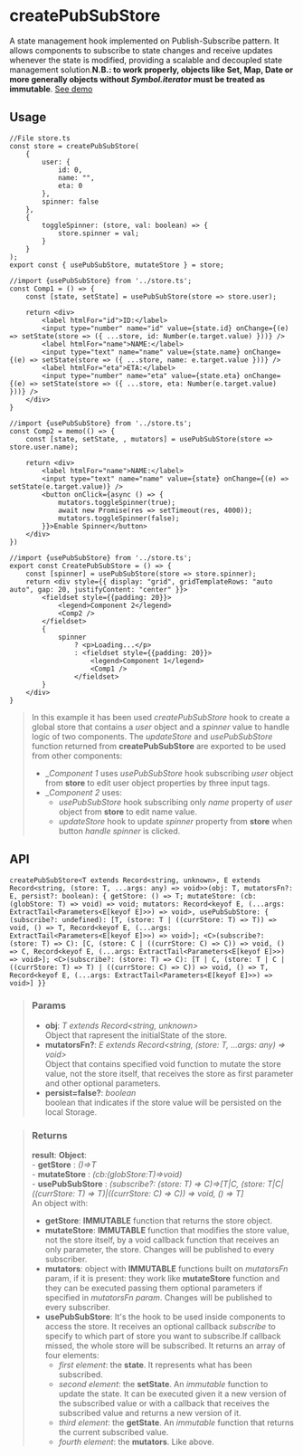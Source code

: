 # createPubSubStore
A state management hook implemented on Publish-Subscribe pattern. It allows components to subscribe to state changes and receive updates whenever the state is modified, providing a scalable and decoupled state management solution.__N.B.: to work properly, objects like Set, Map, Date or more generally objects without _Symbol.iterator_ must be treated as immutable__. [See demo](https://ndriadev.github.io/react-tools/#/hooks/state/createPubSubStore)

## Usage

```tsx
//File store.ts
const store = createPubSubStore(
	{
		user: {
			id: 0,
			name: "",
			eta: 0
		},
		spinner: false
	},
	{
		toggleSpinner: (store, val: boolean) => {
			store.spinner = val;
		}
	}
);
export const { usePubSubStore, mutateStore } = store;

//import {usePubSubStore} from '../store.ts';
const Comp1 = () => {
	const [state, setState] = usePubSubStore(store => store.user);

	return <div>
		<label htmlFor="id">ID:</label>
		<input type="number" name="id" value={state.id} onChange={(e) => setState(store => ({ ...store, id: Number(e.target.value) }))} />
		<label htmlFor="name">NAME:</label>
		<input type="text" name="name" value={state.name} onChange={(e) => setState(store => ({ ...store, name: e.target.value }))} />
		<label htmlFor="eta">ETA:</label>
		<input type="number" name="eta" value={state.eta} onChange={(e) => setState(store => ({ ...store, eta: Number(e.target.value) }))} />
	</div>
}

//import {usePubSubStore} from '../store.ts';
const Comp2 = memo(() => {
	const [state, setState, , mutators] = usePubSubStore(store => store.user.name);

	return <div>
		<label htmlFor="name">NAME:</label>
		<input type="text" name="name" value={state} onChange={(e) => setState(e.target.value)} />
		<button onClick={async () => {
			mutators.toggleSpinner(true);
			await new Promise(res => setTimeout(res, 4000));
			mutators.toggleSpinner(false);
		}}>Enable Spinner</button>
	</div>
})

//import {usePubSubStore} from '../store.ts';
export const CreatePubSubStore = () => {
	const [spinner] = usePubSubStore(store => store.spinner);
	return <div style={{ display: "grid", gridTemplateRows: "auto auto", gap: 20, justifyContent: "center" }}>
		<fieldset style={{padding: 20}}>
			<legend>Component 2</legend>
			<Comp2 />
		</fieldset>
		{
			spinner
				? <p>Loading...</p>
				: <fieldset style={{padding: 20}}>
					<legend>Component 1</legend>
					<Comp1 />
				</fieldset>
		}
	</div>
}
```

> In this example it has been used _createPubSubStore_ hook to create a global store that contains a _user_ object and a _spinner_ value to handle logic of two components. The _updateStore_ and _usePubSubStore_ function returned from __createPubSubStore__ are exported to be used from other components:
> - __Component 1_ uses _usePubSubStore_ hook subscribing _user_ object from __store__ to edit user object properties by three input tags.
> - __Component 2_ uses:
> 	- _usePubSubStore_ hook subscribing only _name_ property of _user_ object from __store__ to edit name value.
> 	- _updateStore_ hook to update _spinner_ property from __store__ when button _handle spinner_ is clicked.


## API

```tsx
createPubSubStore<T extends Record<string, unknown>, E extends Record<string, (store: T, ...args: any) => void>>(obj: T, mutatorsFn?: E, persist?: boolean): { getStore: () => T; mutateStore: (cb: (globStore: T) => void) => void; mutators: Record<keyof E, (...args: ExtractTail<Parameters<E[keyof E]>>) => void>, usePubSubStore: { (subscribe?: undefined): [T, (store: T | ((currStore: T) => T)) => void, () => T, Record<keyof E, (...args: ExtractTail<Parameters<E[keyof E]>>) => void>]; <C>(subscribe?: (store: T) => C): [C, (store: C | ((currStore: C) => C)) => void, () => C, Record<keyof E, (...args: ExtractTail<Parameters<E[keyof E]>>) => void>]; <C>(subscribe?: (store: T) => C): [T | C, (store: T | C | ((currStore: T) => T) | ((currStore: C) => C)) => void, () => T, Record<keyof E, (...args: ExtractTail<Parameters<E[keyof E]>>) => void>] }}
```

> ### Params
>
> - __obj__: _T extends Record<string, unknown>_  
Object that rapresent the initialState of the store.
> - __mutatorsFn?__: _E extends Record<string, (store: T, ...args: any) => void>_  
Object that contains specified void function to mutate the store value, not the store itself, that receives the store as first parameter and other optional parameters.
> - __persist=false?__: _boolean_  
boolean that indicates if the store value will be persisted on the local Storage.
>

> ### Returns
>
> __result__:  __Object__:  
    - __getStore__ : _()=>T_  
    - __mutateStore__ : _(cb:(globStore:T)=>void)_  
    - __usePubSubStore__ : _<C>(subscribe?: (store: T) => C)=>[T|C, (store: T|C|((currStore: T) => T)|((currStore: C) => C)) => void, () => T]_  
> An object with:
> - __getStore__: __IMMUTABLE__ function that returns the store object.
> - __mutateStore__:  __IMMUTABLE__ function that modifies the store value, not the store itself, by a void callback function that receives an only parameter, the store. Changes will be published to every subscriber.
> - __mutators__: object with  __IMMUTABLE__ functions built on _mutatorsFn_ param, if it is present: they work like __mutateStore__ function and they can be executed passing them optional parameters if specified in _mutatorsFn param_. Changes will be published to every subscriber.
> - __usePubSubStore__: It's the hook to be used inside components to access the store. It receives an optional callback _subscribe_ to specify to which part of store you want to subscribe.If callback missed, the whole store will be subscribed. It returns an array of four elements:
>     - _first element_: the __state__. It represents what has been subscribed.
> 	   - _second element_: the __setState__. An _immutable_ function to update the state. It can be executed given it a new version of the subscribed value or with a callback that receives the subscribed value and returns a new version of it.
>     - _third element_: the __getState__. An _immutable_ function that returns the current subscribed value.
>     - _fourth element_: the __mutators__. Like above.
>